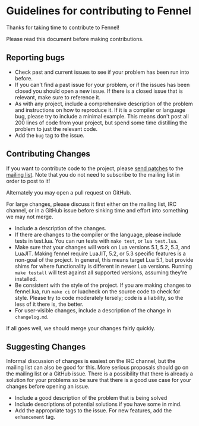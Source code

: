 # Guidelines for contributing to Fennel

Thanks for taking time to contribute to Fennel!

Please read this document before making contributions.

## Reporting bugs

* Check past and current issues to see if your problem has been run into before.
* If you can't find a past issue for your problem, or if the issues has been closed
  you should open a new issue. If there is a closed issue that is relevant, make
  sure to reference it.
* As with any project, include a comprehensive description of the problem and instructions
  on how to reproduce it. If it is a compiler or language bug, please try to include a minimal
  example. This means don't post all 200 lines of code from your project, but spend some time
  distilling the problem to just the relevant code.
* Add the `bug` tag to the issue.

## Contributing Changes

If you want to contribute code to the project, please
[send patches](https://man.sr.ht/git.sr.ht/send-email.md) to the
[mailing list](https://lists.sr.ht/%7Etechnomancy/fennel). Note that
you do not need to subscribe to the mailing list in order to post to it!

Alternately you may open a pull request on GitHub.

For large changes, please discuss it first either on the mailing list, IRC channel, or in a GitHub
issue before sinking time and effort into something we may not merge.

* Include a description of the changes.
* If there are changes to the compiler or the language, please include tests in test.lua. You can
  run tests with `make test`, or `lua test.lua`.
* Make sure that your changes will work on Lua versions 5.1, 5.2, 5.3, and LuaJIT. Making fennel
  require LuaJIT, 5.2, or 5.3 specific features is a non-goal of the project. In general, this means
  target Lua 5.1, but provide shims for where functionality is different in newer Lua versions. Running
  `make testall` will test against all supported versions, assuming they're installed.
* Be consistent with the style of the project. If you are making changes to fennel.lua, run `make ci` or
  luacheck on the source code to check for style. Please try to code moderately tersely;
  code is a liability, so the less of it there is, the better.
* For user-visible changes, include a description of the change in `changelog.md`.

If all goes well, we should merge your changes fairly quickly.

## Suggesting Changes

Informal discussion of changes is easiest on the IRC channel, but the mailing list can also be good
for this. More serious proposals should go on the mailing list or a GitHub issue. There is a
possibility that there is already a solution for your problems so be sure that there is a good use
case for your changes before opening an issue.

* Include a good description of the problem that is being solved
* Include descriptions of potential solutions if you have some in mind.
* Add the appropriate tags to the issue. For new features, add the `enhancement` tag.

